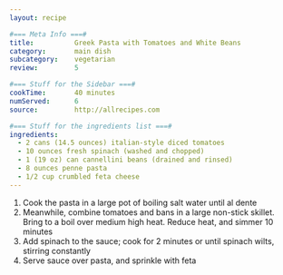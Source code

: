 ```yaml
---
layout: recipe

#=== Meta Info ===#
title: 			Greek Pasta with Tomatoes and White Beans
category:		main dish					
subcategory:	vegetarian
review:			5

#=== Stuff for the Sidebar ===#
cookTime:		40 minutes
numServed:		6
source:			http://allrecipes.com

#=== Stuff for the ingredients list ===#
ingredients:
  - 2 cans (14.5 ounces) italian-style diced tomatoes
  - 10 ounces fresh spinach (washed and chopped)
  - 1 (19 oz) can cannellini beans (drained and rinsed)
  - 8 ounces penne pasta
  - 1/2 cup crumbled feta cheese
---
```


1. Cook the pasta in a large pot of boiling salt water until al dente
2. Meanwhile, combine tomatoes and bans in a large non-stick skillet. Bring to a boil over medium high heat. Reduce heat, and simmer 10 minutes
3. Add spinach to the sauce; cook for 2 minutes or until spinach wilts, stirring constantly
4. Serve sauce over pasta, and sprinkle with feta
